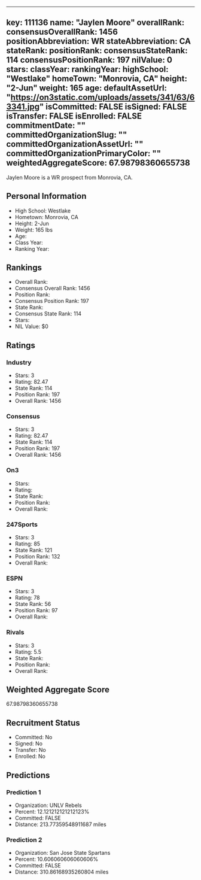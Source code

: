 ---
  key: 111136
  name: "Jaylen Moore"
  overallRank: 
  consensusOverallRank: 1456
  positionAbbreviation: WR
  stateAbbreviation: CA
  stateRank: 
  positionRank: 
  consensusStateRank: 114
  consensusPositionRank: 197
  nilValue: 0
  stars: 
  classYear: 
  rankingYear: 
  highSchool: "Westlake"
  homeTown: "Monrovia, CA"
  height: "2-Jun"
  weight: 165
  age: 
  defaultAssetUrl: "https://on3static.com/uploads/assets/341/63/63341.jpg"
  isCommitted: FALSE
  isSigned: FALSE
  isTransfer: FALSE
  isEnrolled: FALSE
  commitmentDate: ""
  committedOrganizationSlug: ""
  committedOrganizationAssetUrl: ""
  committedOrganizationPrimaryColor: ""
  weightedAggregateScore: 67.98798360655738
  ---
  
  Jaylen Moore is a WR prospect from Monrovia, CA.
  
  ## Personal Information
  - High School: Westlake
  - Hometown: Monrovia, CA
  - Height: 2-Jun
  - Weight: 165 lbs
  - Age: 
  - Class Year: 
  - Ranking Year: 
  
  ## Rankings
  - Overall Rank: 
  - Consensus Overall Rank: 1456
  - Position Rank: 
  - Consensus Position Rank: 197
  - State Rank: 
  - Consensus State Rank: 114
  - Stars: 
  - NIL Value: $0
  
  ## Ratings
  
  ### Industry
  - Stars: 3
  - Rating: 82.47
  - State Rank: 114
  - Position Rank: 197
  - Overall Rank: 1456
  
  ### Consensus
  - Stars: 3
  - Rating: 82.47
  - State Rank: 114
  - Position Rank: 197
  - Overall Rank: 1456
  
  ### On3
  - Stars: 
  - Rating: 
  - State Rank: 
  - Position Rank: 
  - Overall Rank: 
  
  ### 247Sports
  - Stars: 3
  - Rating: 85
  - State Rank: 121
  - Position Rank: 132
  - Overall Rank: 
  
  ### ESPN
  - Stars: 3
  - Rating: 78
  - State Rank: 56
  - Position Rank: 97
  - Overall Rank: 
  
  ### Rivals
  - Stars: 3
  - Rating: 5.5
  - State Rank: 
  - Position Rank: 
  - Overall Rank: 
  
  ## Weighted Aggregate Score
  67.98798360655738
  
  ## Recruitment Status
  - Committed: No
  - Signed: No
  - Transfer: No
  - Enrolled: No
  
  
  
  ## Predictions
  
  ### Prediction 1
  - Organization: UNLV Rebels
  - Percent: 12.121212121212123%
  - Committed: FALSE
  - Distance: 213.77359548911687 miles
  
  ### Prediction 2
  - Organization: San Jose State Spartans
  - Percent: 10.606060606060606%
  - Committed: FALSE
  - Distance: 310.86168935260804 miles
  